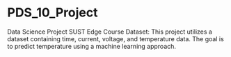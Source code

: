 # PDS_10_Project
Data Science Project SUST Edge Course
Dataset: This project utilizes a dataset containing time, current, voltage, and temperature data. The goal is to predict temperature using a machine learning approach.

